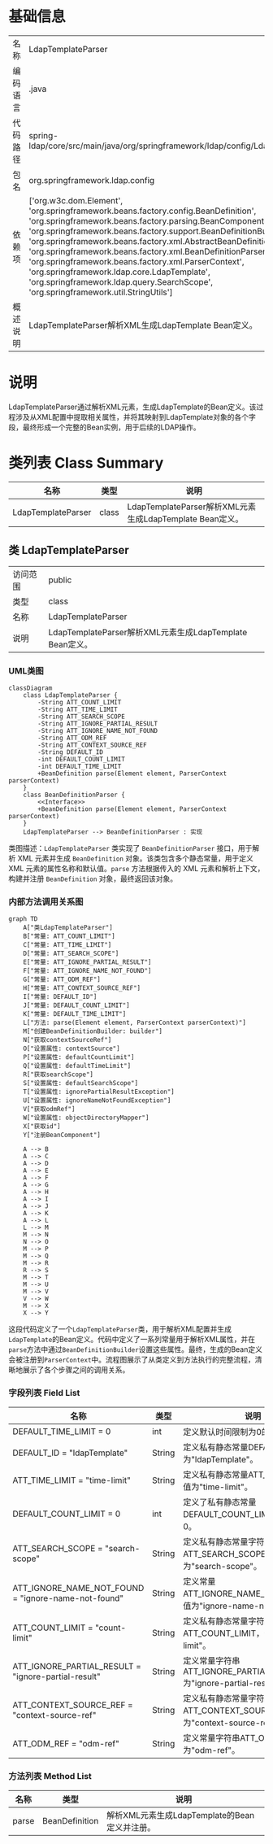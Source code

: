 # 基础信息

|      |      |
|------|------|
| 名称 | LdapTemplateParser |
| 编码语言 | .java |
| 代码路径 | spring-ldap/core/src/main/java/org/springframework/ldap/config/LdapTemplateParser.java |
| 包名 | org.springframework.ldap.config |
| 依赖项 | ['org.w3c.dom.Element', 'org.springframework.beans.factory.config.BeanDefinition', 'org.springframework.beans.factory.parsing.BeanComponentDefinition', 'org.springframework.beans.factory.support.BeanDefinitionBuilder', 'org.springframework.beans.factory.xml.AbstractBeanDefinitionParser', 'org.springframework.beans.factory.xml.BeanDefinitionParser', 'org.springframework.beans.factory.xml.ParserContext', 'org.springframework.ldap.core.LdapTemplate', 'org.springframework.ldap.query.SearchScope', 'org.springframework.util.StringUtils'] |
| 概述说明 | LdapTemplateParser解析XML生成LdapTemplate Bean定义。 |

# 说明

LdapTemplateParser通过解析XML元素，生成LdapTemplate的Bean定义。该过程涉及从XML配置中提取相关属性，并将其映射到LdapTemplate对象的各个字段，最终形成一个完整的Bean实例，用于后续的LDAP操作。

# 类列表 Class Summary

| 名称   | 类型  | 说明 |
|-------|------|-------------|
| LdapTemplateParser | class | LdapTemplateParser解析XML元素生成LdapTemplate Bean定义。 |



## 类 LdapTemplateParser

|      |      |
|------|------|
| 访问范围 | public |
| 类型 | class |
| 名称 | LdapTemplateParser |
| 说明 | LdapTemplateParser解析XML元素生成LdapTemplate Bean定义。 |


### UML类图

```mermaid
classDiagram
    class LdapTemplateParser {
        -String ATT_COUNT_LIMIT
        -String ATT_TIME_LIMIT
        -String ATT_SEARCH_SCOPE
        -String ATT_IGNORE_PARTIAL_RESULT
        -String ATT_IGNORE_NAME_NOT_FOUND
        -String ATT_ODM_REF
        -String ATT_CONTEXT_SOURCE_REF
        -String DEFAULT_ID
        -int DEFAULT_COUNT_LIMIT
        -int DEFAULT_TIME_LIMIT
        +BeanDefinition parse(Element element, ParserContext parserContext)
    }
    class BeanDefinitionParser {
        <<Interface>>
        +BeanDefinition parse(Element element, ParserContext parserContext)
    }
    LdapTemplateParser --> BeanDefinitionParser : 实现
```

类图描述：`LdapTemplateParser` 类实现了 `BeanDefinitionParser` 接口，用于解析 XML 元素并生成 `BeanDefinition` 对象。该类包含多个静态常量，用于定义 XML 元素的属性名称和默认值。`parse` 方法根据传入的 XML 元素和解析上下文，构建并注册 `BeanDefinition` 对象，最终返回该对象。


### 内部方法调用关系图

```mermaid
graph TD
    A["类LdapTemplateParser"]
    B["常量: ATT_COUNT_LIMIT"]
    C["常量: ATT_TIME_LIMIT"]
    D["常量: ATT_SEARCH_SCOPE"]
    E["常量: ATT_IGNORE_PARTIAL_RESULT"]
    F["常量: ATT_IGNORE_NAME_NOT_FOUND"]
    G["常量: ATT_ODM_REF"]
    H["常量: ATT_CONTEXT_SOURCE_REF"]
    I["常量: DEFAULT_ID"]
    J["常量: DEFAULT_COUNT_LIMIT"]
    K["常量: DEFAULT_TIME_LIMIT"]
    L["方法: parse(Element element, ParserContext parserContext)"]
    M["创建BeanDefinitionBuilder: builder"]
    N["获取contextSourceRef"]
    O["设置属性: contextSource"]
    P["设置属性: defaultCountLimit"]
    Q["设置属性: defaultTimeLimit"]
    R["获取searchScope"]
    S["设置属性: defaultSearchScope"]
    T["设置属性: ignorePartialResultException"]
    U["设置属性: ignoreNameNotFoundException"]
    V["获取odmRef"]
    W["设置属性: objectDirectoryMapper"]
    X["获取id"]
    Y["注册BeanComponent"]

    A --> B
    A --> C
    A --> D
    A --> E
    A --> F
    A --> G
    A --> H
    A --> I
    A --> J
    A --> K
    A --> L
    L --> M
    M --> N
    N --> O
    M --> P
    M --> Q
    M --> R
    R --> S
    M --> T
    M --> U
    M --> V
    V --> W
    M --> X
    X --> Y
```

这段代码定义了一个`LdapTemplateParser`类，用于解析XML配置并生成`LdapTemplate`的Bean定义。代码中定义了一系列常量用于解析XML属性，并在`parse`方法中通过`BeanDefinitionBuilder`设置这些属性。最终，生成的Bean定义会被注册到`ParserContext`中。流程图展示了从类定义到方法执行的完整流程，清晰地展示了各个步骤之间的调用关系。

### 字段列表 Field List

| 名称  | 类型  | 说明 |
|-------|-------|------|
| DEFAULT_TIME_LIMIT = 0 | int | 定义默认时间限制为0的静态常量。 |
| DEFAULT_ID = "ldapTemplate" | String | 定义私有静态常量DEFAULT_ID，值为"ldapTemplate"。 |
| ATT_TIME_LIMIT = "time-limit" | String | 定义私有静态常量ATT_TIME_LIMIT，值为"time-limit"。 |
| DEFAULT_COUNT_LIMIT = 0 | int | 定义了私有静态常量DEFAULT_COUNT_LIMIT，默认值为0。 |
| ATT_SEARCH_SCOPE = "search-scope" | String | 定义私有静态常量字符串ATT_SEARCH_SCOPE，值为"search-scope"。 |
| ATT_IGNORE_NAME_NOT_FOUND = "ignore-name-not-found" | String | 定义常量ATT_IGNORE_NAME_NOT_FOUND，值为"ignore-name-not-found"。 |
| ATT_COUNT_LIMIT = "count-limit" | String | 定义私有静态常量字符串变量ATT_COUNT_LIMIT，值为"count-limit"。 |
| ATT_IGNORE_PARTIAL_RESULT = "ignore-partial-result" | String | 定义常量字符串ATT_IGNORE_PARTIAL_RESULT为"ignore-partial-result"。 |
| ATT_CONTEXT_SOURCE_REF = "context-source-ref" | String | 定义私有静态常量字符串ATT_CONTEXT_SOURCE_REF，值为"context-source-ref"。 |
| ATT_ODM_REF = "odm-ref" | String | 定义常量字符串ATT_ODM_REF，值为"odm-ref"。 |

### 方法列表 Method List

| 名称  | 类型  | 说明 |
|-------|-------|------|
| parse | BeanDefinition | 解析XML元素生成LdapTemplate的Bean定义并注册。 |




